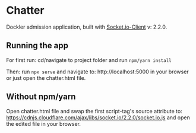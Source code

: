 # Chatter

Dockler admission application, built with [Socket.io-Client](https://socket.io/) v: 2.2.0.

## Running the app

For first run: cd/navigate to project folder and run ```npm/yarn install```

Then: run ```npx serve``` and navigate to: http://localhost:5000 in your browser or just open the chatter.html file.

## Without npm/yarn

Open chatter.html file and swap the first script-tag's source attribute to: https://cdnjs.cloudflare.com/ajax/libs/socket.io/2.2.0/socket.io.js and open the edited file in your browser.
